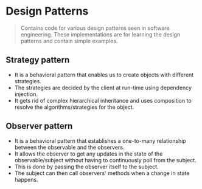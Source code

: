 # Design Patterns
> Contains code for various design patterns seen in software engineering.
> These implementations are for
> learning the design patterns and contain simple examples.

## Strategy pattern
* It is a behavioral pattern that enables us to create objects with
different strategies. 
* The strategies are decided by the client at run-time
using dependency injection.
* It gets rid of complex hierarchical inheritance and uses composition 
to resolve the algorithms/strategies for the object.
  
## Observer pattern
* It is a behavioral pattern that establishes a one-to-many relationship
between the observable and the observers.
* It allows the observer to get any updates in the state of the observable/subject 
without having to continuously poll from the subject.
* This is done by passing the observer itself to the subject.
* The subject can then call observers' methods when a change in state happens.